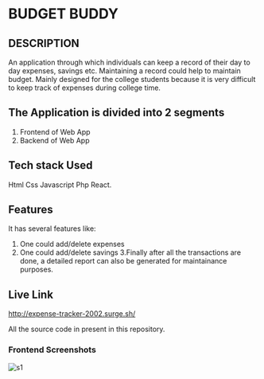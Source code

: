 # BUDGET BUDDY

## DESCRIPTION
An application through which individuals can keep a record of their day to day expenses, savings etc. Maintaining a record could help to maintain budget.
Mainly designed for the college students because it is very difficult to keep track of expenses during college time.

## The Application is divided into 2 segments
1. Frontend of Web App
2. Backend of Web App

## Tech stack Used
Html Css Javascript Php React.

## Features
It has several features like:
1. One could add/delete expenses
2. One could add/delete savings
3.Finally after all the transactions are done, a detailed report can also be generated for maintainance purposes.


## Live Link
http://expense-tracker-2002.surge.sh/


All the source code in present in this repository.
 
 ### Frontend Screenshots
 ![s1](https://user-images.githubusercontent.com/79807722/189840013-86a190d1-7abb-41f7-ad7c-9e9c27409c17.PNG)  


